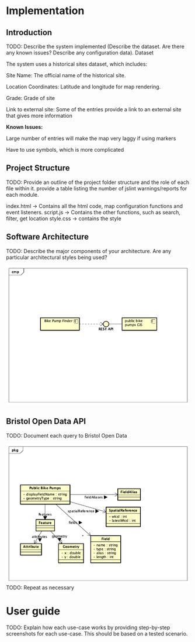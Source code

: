 # Implementation

## Introduction
TODO: Describe the system implemented (Describe the dataset. Are there any known issues? Describe any configuration data).
Dataset

The system uses a historical sites dataset, which includes:

Site Name: The official name of the historical site.

Location Coordinates: Latitude and longitude for map rendering.

Grade: Grade of site

Link to external site: Some of the entries provide a link to an external site that gives more information

**Known Issues:**

Large number of entries will make the map very laggy if using markers

Have to use symbols, which is more complicated



## Project Structure
TODO: Provide an outline of the project folder structure and the role of each file within it.
provide a table listing the number of jslint warnings/reports for each module.

index.html -> Contains all the html code, map configuration functions and event listeners.
script.js -> Contains the other functions, such as search, filter, get location
style.css -> contains the style 

## Software Architecture
TODO: Describe the major components of your architecture. Are any particular architectural styles being used?

![Insert your component Diagram here](images/component.png)

## Bristol Open Data API
TODO: Document each query to Bristol Open Data

![UML Class diagrams representing JSON query results](images/class1.png)
TODO: Repeat as necessary

# User guide
TODO: Explain how each use-case works by providing step-by-step screenshots for each use-case. This should be based on a tested scenario.
